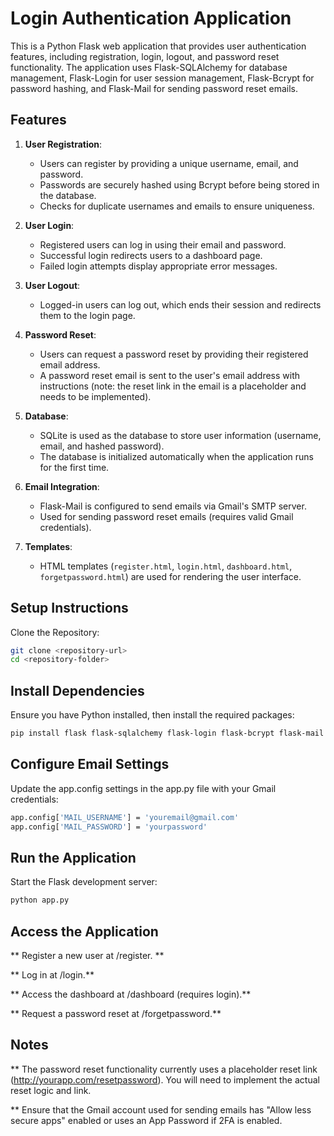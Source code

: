 # Login Authentication Application

This is a Python Flask web application that provides user authentication features, including registration, login, logout, and password reset functionality. The application uses Flask-SQLAlchemy for database management, Flask-Login for user session management, Flask-Bcrypt for password hashing, and Flask-Mail for sending password reset emails.

## Features

1. **User Registration**:
   - Users can register by providing a unique username, email, and password.
   - Passwords are securely hashed using Bcrypt before being stored in the database.
   - Checks for duplicate usernames and emails to ensure uniqueness.

2. **User Login**:
   - Registered users can log in using their email and password.
   - Successful login redirects users to a dashboard page.
   - Failed login attempts display appropriate error messages.

3. **User Logout**:
   - Logged-in users can log out, which ends their session and redirects them to the login page.

4. **Password Reset**:
   - Users can request a password reset by providing their registered email address.
   - A password reset email is sent to the user's email address with instructions (note: the reset link in the email is a placeholder and needs to be implemented).

5. **Database**:
   - SQLite is used as the database to store user information (username, email, and hashed password).
   - The database is initialized automatically when the application runs for the first time.

6. **Email Integration**:
   - Flask-Mail is configured to send emails via Gmail's SMTP server.
   - Used for sending password reset emails (requires valid Gmail credentials).

7. **Templates**:
   - HTML templates (`register.html`, `login.html`, `dashboard.html`, `forgetpassword.html`) are used for rendering the user interface.

## Setup Instructions

Clone the Repository:
   ```bash
   git clone <repository-url>
   cd <repository-folder>
   ```
## Install Dependencies

Ensure you have Python installed, then install the required packages:

```bash
pip install flask flask-sqlalchemy flask-login flask-bcrypt flask-mail
```
## Configure Email Settings

Update the app.config settings in the app.py file with your Gmail credentials:

```bash
app.config['MAIL_USERNAME'] = 'youremail@gmail.com'
app.config['MAIL_PASSWORD'] = 'yourpassword'
```
## Run the Application

Start the Flask development server:

```bash
python app.py
```
## Access the Application

  ** Register a new user at /register. **

  ** Log in at /login.**

  ** Access the dashboard at /dashboard (requires login).**

  ** Request a password reset at /forgetpassword.**

## Notes

  ** The password reset functionality currently uses a placeholder reset link (http://yourapp.com/resetpassword). You will need to implement the actual reset logic and link.

  ** Ensure that the Gmail account used for sending emails has "Allow less secure apps" enabled or uses an App Password if 2FA is enabled.
